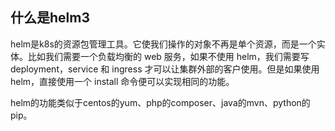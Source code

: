 ## 什么是helm3

helm是k8s的资源包管理工具。它使我们操作的对象不再是单个资源，而是一个实体。比如我们需要一个负载均衡的 web 服务，如果不使用 helm，我们需要写 deployment，service 和 ingress 才可以让集群外部的客户使用。但是如果使用 helm，直接使用一个 install 命令便可以实现相同的功能。

helm的功能类似于centos的yum、php的composer、java的mvn、python的pip。

